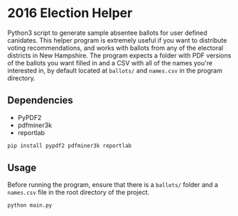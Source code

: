 # 2016 Election Helper

Python3 script to generate sample absentee ballots for user defined canidates. This helper program is extremely useful if you want to distribute voting recommendations, and works with ballots from any of the electoral districts in New Hampshire. The program expects a folder with PDF versions of the ballots you want filled in and a CSV with all of the names you're interested in, by default located at `ballots/` and `names.csv` in the program directory.

## Dependencies

- PyPDF2
- pdfminer3k
- reportlab

```bash
pip install pypdf2 pdfminer3k reportlab
```

## Usage

Before running the program, ensure that there is a `ballots/` folder and a `names.csv` file in the root directory of the project.

```bash
python main.py
```
